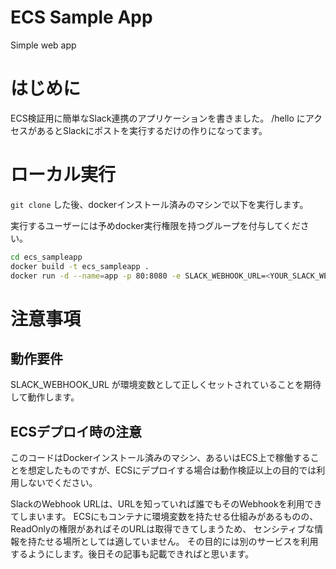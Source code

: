 # ECS Sample App
Simple web app

# はじめに
ECS検証用に簡単なSlack連携のアプリケーションを書きました。
/hello にアクセスがあるとSlackにポストを実行するだけの作りになってます。

# ローカル実行
`git clone` した後、dockerインストール済みのマシンで以下を実行します。

実行するユーザーには予めdocker実行権限を持つグループを付与してください。

```bash
cd ecs_sampleapp
docker build -t ecs_sampleapp .
docker run -d --name=app -p 80:8080 -e SLACK_WEBHOOK_URL=<YOUR_SLACK_WEBHOOK_URL> ecs_sampleapp
```

# 注意事項

## 動作要件
SLACK_WEBHOOK_URL が環境変数として正しくセットされていることを期待して動作します。

## ECSデプロイ時の注意
このコードはDockerインストール済みのマシン、あるいはECS上で稼働することを想定したものですが、ECSにデプロイする場合は動作検証以上の目的では利用しないでください。

SlackのWebhook URLは、URLを知っていれば誰でもそのWebhookを利用できてしまいます。
ECSにもコンテナに環境変数を持たせる仕組みがあるものの、ReadOnlyの権限があればそのURLは取得できてしまうため、
センシティブな情報を持たせる場所としては適していません。
その目的には別のサービスを利用するようにします。後日その記事も記載できればと思います。
